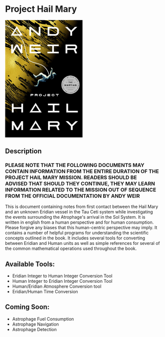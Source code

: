 # Project Hail Mary

<img src="./assets/project_hail_mary_cover.jpeg" width="50%" />


## Description

### **PLEASE NOTE THAT THE FOLLOWING DOCUMENTS MAY CONTAIN INFORMATION FROM THE ENTIRE DURATION OF THE  PROJECT HAIL MARY MISSION. READERS SHOULD BE ADVISED THAT SHOULD THEY CONTINUE, THEY MAY LEARN INFORMATION RELATED TO THE MISSION OUT OF SEQUENCE FROM THE OFFICIAL DOCUMENTATION BY ANDY WEIR**

This is document containing notes from first contact between the Hail Mary and an unknown Eridian vessel in the Tau Ceti system while investigating the events surrounding the Atrophage's arrival in the Sol System. It is written in english from a human perspective and for human consumption. Please forgive any biases that this human-centric perspective may imply.
It contains a number of helpful programs for understanding the scientific concepts outlined in the book. 
It includes several tools for converting between Eridian and Human units as well as simple references for several of the common mathematical operations used throughout the book.


## Available Tools:

- Eridian Integer to Human Integer Conversion Tool
- Human Integer to Eridian Integer Conversion Tool
- Human/Eridian Atmosphere Conversion tool
- Eridian/Human Time Conversion

## Coming Soon:
- Astrophage Fuel Consumption
- Astrophage Navigation
- Astrophage Detection
